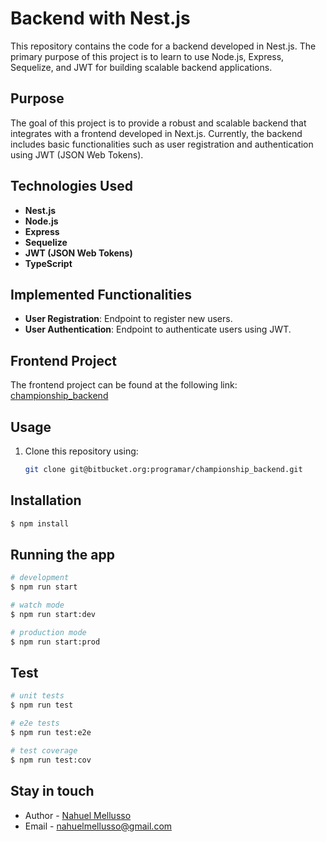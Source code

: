 
# Backend with Nest.js

This repository contains the code for a backend developed in Nest.js. The primary purpose of this project is to learn to use Node.js, Express, Sequelize, and JWT for building scalable backend applications.

## Purpose

The goal of this project is to provide a robust and scalable backend that integrates with a frontend developed in Next.js. Currently, the backend includes basic functionalities such as user registration and authentication using JWT (JSON Web Tokens).

## Technologies Used

- **Nest.js**
- **Node.js**
- **Express**
- **Sequelize**
- **JWT (JSON Web Tokens)**
- **TypeScript**
  
## Implemented Functionalities

- **User Registration**: Endpoint to register new users.
- **User Authentication**: Endpoint to authenticate users using JWT.

## Frontend Project

The frontend project can be found at the following link: [championship_backend](https://github.com/mellussonahuel/championship_frontend)

## Usage

1. Clone this repository using:

   ```bash
   git clone git@bitbucket.org:programar/championship_backend.git

## Installation

```bash
$ npm install
```

## Running the app

```bash
# development
$ npm run start

# watch mode
$ npm run start:dev

# production mode
$ npm run start:prod
```

## Test

```bash
# unit tests
$ npm run test

# e2e tests
$ npm run test:e2e

# test coverage
$ npm run test:cov
```



## Stay in touch

- Author - [Nahuel Mellusso](www.linkedin.com/in/nahuel-mellusso)
- Email - [nahuelmellusso@gmail.com](mailto:nahuelmellusso@gmail.com)


